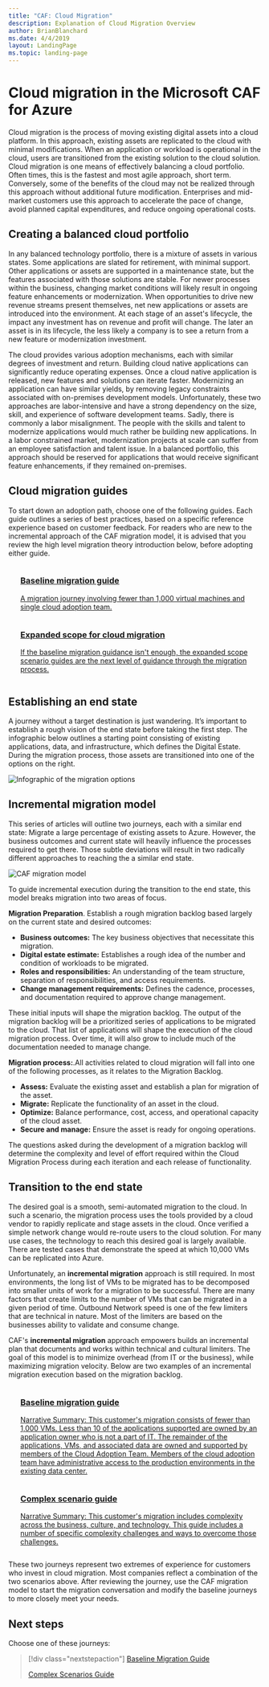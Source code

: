 ```yaml
---
title: "CAF: Cloud Migration"
description: Explanation of Cloud Migration Overview
author: BrianBlanchard
ms.date: 4/4/2019
layout: LandingPage
ms.topic: landing-page
---
```


# Cloud migration in the Microsoft CAF for Azure

Cloud migration is the process of moving existing digital assets into a cloud platform. In this approach, existing assets are replicated to the cloud with minimal modifications. When an application or workload is operational in the cloud, users are transitioned from the existing solution to the cloud solution. Cloud migration is one means of effectively balancing a cloud portfolio. Often times, this is the fastest and most agile approach, short term. Conversely, some of the benefits of the cloud may not be realized through this approach without additional future modification. Enterprises and mid-market customers use this approach to accelerate the pace of change, avoid planned capital expenditures, and reduce ongoing operational costs.

## Creating a balanced cloud portfolio

In any balanced technology portfolio, there is a mixture of assets in various states. Some applications are slated for retirement, with minimal support. Other applications or assets are supported in a maintenance state, but the features associated with those solutions are stable. For newer processes within the business, changing market conditions will likely result in ongoing feature enhancements or modernization. When opportunities to drive new revenue streams present themselves, net new applications or assets are introduced into the environment. At each stage of an asset's lifecycle, the impact any investment has on revenue and profit will change. The later an asset is in its lifecycle, the less likely a company is to see a return from a new feature or modernization investment.

The cloud provides various adoption mechanisms, each with similar degrees of investment and return. Building cloud native applications can significantly reduce operating expenses. Once a cloud native application is released, new features and solutions can iterate faster. Modernizing an application can have similar yields, by removing legacy constraints associated with on-premises development models. Unfortunately, these two approaches are labor-intensive and have a strong dependency on the size, skill, and experience of software development teams. Sadly, there is commonly a labor misalignment. The people with the skills and talent to modernize applications would much rather be building new applications. In a labor constrained market, modernization projects at scale can suffer from an employee satisfaction and talent issue. In a balanced portfolio, this approach should be reserved for applications that would receive significant feature enhancements, if they remained on-premises.

## Cloud migration guides

To start down an adoption path, choose one of the following guides. Each guide outlines a series of best practices, based on a specific reference experience based on customer feedback. For readers who are new to the incremental approach of the CAF migration model, it is advised that you review the high level migration theory introduction below, before adopting either guide.

<!-- markdownlint-disable MD033 -->

<ul class="panelContent cardsZ">
<li style="display: flex; flex-direction: column;">
    <a href="./baseline-migration-guide/overview.md" style="display: flex; flex-direction: column; flex: 1 0 auto;">
        <div class="cardSize" style="flex: 1 0 auto; display: flex;">
            <div class="cardPadding" style="display: flex;">
                <div class="card">
                    <div class="cardText">
                        <h3>Baseline migration guide</h3>
                        <p>A migration journey involving fewer than 1,000 virtual machines and single cloud adoption team.</p>
                    </div>
                </div>
            </div>
        </div>
    </a>
</li>
<li style="display: flex; flex-direction: column;">
    <a href="./expanded-scope/overview.md" style="display: flex; flex-direction: column; flex: 1 0 auto;">
        <div class="cardSize" style="flex: 1 0 auto; display: flex;">
            <div class="cardPadding" style="display: flex;">
                <div class="card">
                    <div class="cardText">
                        <h3>Expanded scope for cloud migration</h3>
                        <p>If the baseline migration guidance isn't enough, the expanded scope scenario guides are the next level of guidance through the migration process.</p>
                    </div>
                </div>
            </div>
        </div>
    </a>
</li>
</ul>

<!-- markdownlint-enable MD033 -->

## Establishing an end state

A journey without a target destination is just wandering. It’s important to establish a rough vision of the end state before taking the first step. The infographic below outlines a starting point consisting of existing applications, data, and infrastructure, which defines the Digital Estate. During the migration process, those assets are transitioned into one of the options on the right.

![Infographic of the migration options](../_images/migration/migration-options.png)

## Incremental migration model

This series of articles will outline two journeys, each with a similar end state: Migrate a large percentage of existing assets to Azure. However, the business outcomes and current state will heavily influence the processes required to get there. Those subtle deviations will result in two radically different approaches to reaching the a similar end state.

![CAF migration model](../_images/operational-transformation-migrate.png)

To guide incremental execution during the transition to the end state, this model breaks migration into two areas of focus.

**Migration Preparation**. Establish a rough migration backlog based largely on the current state and desired outcomes:

- **Business outcomes:** The key business objectives that necessitate this migration.
- **Digital estate estimate:** Establishes a rough idea of the number and condition of workloads to be migrated.
- **Roles and responsibilities:** An understanding of the team structure, separation of responsibilities, and access requirements.
- **Change management requirements:** Defines the cadence, processes, and documentation required to approve change management.

These initial inputs will shape the migration backlog. The output of the migration backlog will be a prioritized series of applications to be migrated to the cloud. That list of applications will shape the execution of the cloud migration process. Over time, it will also grow to include much of the documentation needed to manage change.

**Migration process:**.All activities related to cloud migration will fall into one of the following processes, as it relates to the Migration Backlog.

- **Assess:** Evaluate the existing asset and establish a plan for migration of the asset.
- **Migrate:** Replicate the functionality of an asset in the cloud.
- **Optimize:** Balance performance, cost, access, and operational capacity of the cloud asset.
- **Secure and manage:** Ensure the asset is ready for ongoing operations.

The questions asked during the development of a migration backlog will determine the complexity and level of effort required within the Cloud Migration Process during each iteration and each release of functionality.

## Transition to the end state

The desired goal is a smooth, semi-automated migration to the cloud. In such a scenario, the migration process uses the tools provided by a cloud vendor to rapidly replicate and stage assets in the cloud. Once verified a simple network change would re-route users to the cloud solution. For many use cases, the technology to reach this desired goal is largely available. There are tested cases that demonstrate the speed at which 10,000 VMs can be replicated into Azure.

Unfortunately, an **incremental migration** approach is still required. In most environments, the long list of VMs to be migrated has to be decomposed into smaller units of work for a migration to be successful. There are many factors that create limits to the number of VMs that can be migrated in a given period of time. Outbound Network speed is one of the few limiters that are technical in nature. Most of the limiters are based on the businesses ability to validate and consume change.

CAF's **incremental migration** approach empowers builds an incremental plan that documents and works within technical and cultural limiters. The goal of this model is to minimize overhead (from IT or the business), while maximizing migration velocity. Below are two examples of an incremental migration execution based on the migration backlog.

<!-- TODO: 
    Describe the paths, focusing on key differences
    Show an image of the decomposition of the Migration Backlog into Releases and or Iterations
    Describe the current state that suggested that path
     -->

<!-- TODO: 
## Choosing the right journey

The following two journeys outline migration experiences aligned to the narrative of two fictional customers. Choose the journey that best aligns to your current objectives and constraints to establish a baseline for your own migration plan.

**Simple migration:** Rapid migration approach with little overhead.

Narrative Summary: This approach consists of fewer than 1,000 VMs. Less than 10 of the applications supported are owned by an application owner who is not a part of IT. The remainder of the applications, VMs, and associated data are owned and supported by members of the Cloud Adoption Team. Members of the cloud adoption team have administrative access to the production environments in the existing data center.

![Example of Incremental migration evolutions](../../_images/migration/incremental-migration-example.png)

**Complex migration:** Longer term migration with greater rigor in areas of change management, and deeper process controls

Narrative Summary: This approach consists of fewer than 10,000 VMs. Applications are supported by a number of business and IT Application Owners. Central IT has established governance best practices, but prioritizes innovation over control. Administrative access to production environments is dispersed across business units to create separation of responsibility.

![Example of Incremental migration evolutions](../../_images/migration/incremental-migration-example.png)

-->

<!-- markdownlint-disable MD033 -->

<ul class="panelContent cardsZ">
<li style="display: flex; flex-direction: column;">
    <a href="./baseline-migration-guide/overview.md" style="display: flex; flex-direction: column; flex: 1 0 auto;">
        <div class="cardSize" style="flex: 1 0 auto; display: flex;">
            <div class="cardPadding" style="display: flex;">
                <div class="card">
                    <div class="cardText">
                        <h3>Baseline migration guide</h3>
                        <p>Narrative Summary: This customer's migration consists of fewer than 1,000 VMs. Less than 10 of the applications supported are owned by an application owner who is not a part of IT. The remainder of the applications, VMs, and associated data are owned and supported by members of the Cloud Adoption Team. Members of the cloud adoption team have administrative access to the production environments in the existing data center.</p>
                    </div>
                </div>
            </div>
        </div>
    </a>
</li>
<li style="display: flex; flex-direction: column;">
    <a href="./expanded-scope/overview.md" style="display: flex; flex-direction: column; flex: 1 0 auto;">
        <div class="cardSize" style="flex: 1 0 auto; display: flex;">
            <div class="cardPadding" style="display: flex;">
                <div class="card">
                    <div class="cardText">
                        <h3>Complex scenario guide</h3>
                        <p>Narrative Summary: This customer's migration includes complexity across the business, culture, and technology. This guide includes a number of specific complexity challenges and ways to overcome those challenges.</p>
                    </div>
                </div>
            </div>
        </div>
    </a>
</li>
</ul>

<!-- markdownlint-enable MD033 -->

These two journeys represent two extremes of experience for customers who invest in cloud migration. Most companies reflect a combination of the two scenarios above. After reviewing the journey, use the CAF migration model to start the migration conversation and modify the baseline journeys to more closely meet your needs.

## Next steps

Choose one of these journeys:

> [!div class="nextstepaction"]
> [Baseline Migration Guide](./baseline-migration-guide/overview.md)
>
> [Complex Scenarios Guide](./expanded-scope/overview.md)
